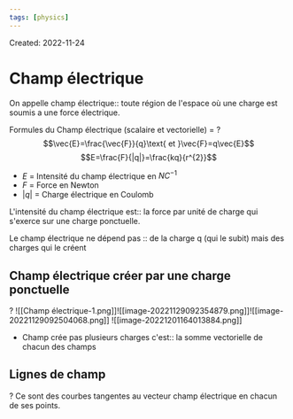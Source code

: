```yaml
---
tags: [physics] 
---
```

Created: 2022-11-24

# Champ électrique
On appelle champ électrique:: toute région de l'espace où une charge est soumis a une force électrique.
<!--SR:!2024-04-04,84,150-->

Formules du Champ électrique (scalaire et vectorielle) =
?
$$\vec{E}=\frac{\vec{F}}{q}\text{ et }\vec{F}=q\vec{E}$$
$$E=\frac{F}{|q|}=\frac{kq}{r^{2}}$$
- $E$ = Intensité du champ électrique en $NC^{-1}$
- $F$ = Force en Newton 
- $|q|$ = Charge électrique en Coulomb
<!--SR:!2024-02-23,237,210-->

L'intensité du champ électrique est:: la force par unité de charge qui s'exerce sur une charge ponctuelle.
<!--SR:!2024-01-27,38,219-->

Le champ électrique ne dépend pas :: de la charge q (qui le subit) mais des charges qui le créent
<!--SR:!2024-03-14,269,230-->

## Champ électrique créer par une charge ponctuelle
?
![[Champ électrique-1.png]]![[image-20221129092354879.png]]![[image-20221129092504068.png]]
![[image-20221201164013884.png]]
<!--SR:!2024-02-28,101,210-->


- Champ crée pas plusieurs charges c'est:: la somme vectorielle de chacun des champs
<!--SR:!2024-03-09,46,156-->

## Lignes de champ
?
Ce sont des courbes tangentes au vecteur champ électrique en chacun de ses points.
<!--SR:!2024-03-01,100,210-->


